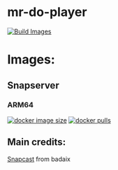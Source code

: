 # mr-do-player

[![Build Images](https://github.com/riemerk/mr-do-snapserver/actions/workflows/actions.yml/badge.svg?branch=master)](https://github.com/riemerk/mr-do-snapserver/actions/workflows/actions.yml)


# Images:

## Snapserver

### ARM64

[![docker image size](https://img.shields.io/docker/image-size/riemerk/mr-do-snapserver/latest?style=flat-square)](https://hub.docker.com/r/riemerk/mr-do-snapserver)
[![docker pulls](https://img.shields.io/docker/pulls/riemerk/mr-do-snapserver)](https://hub.docker.com/r/riemerk/mr-do-snapserver)
   
## Main credits: 
[Snapcast](https://github.com/badaix/snapcast) from badaix
